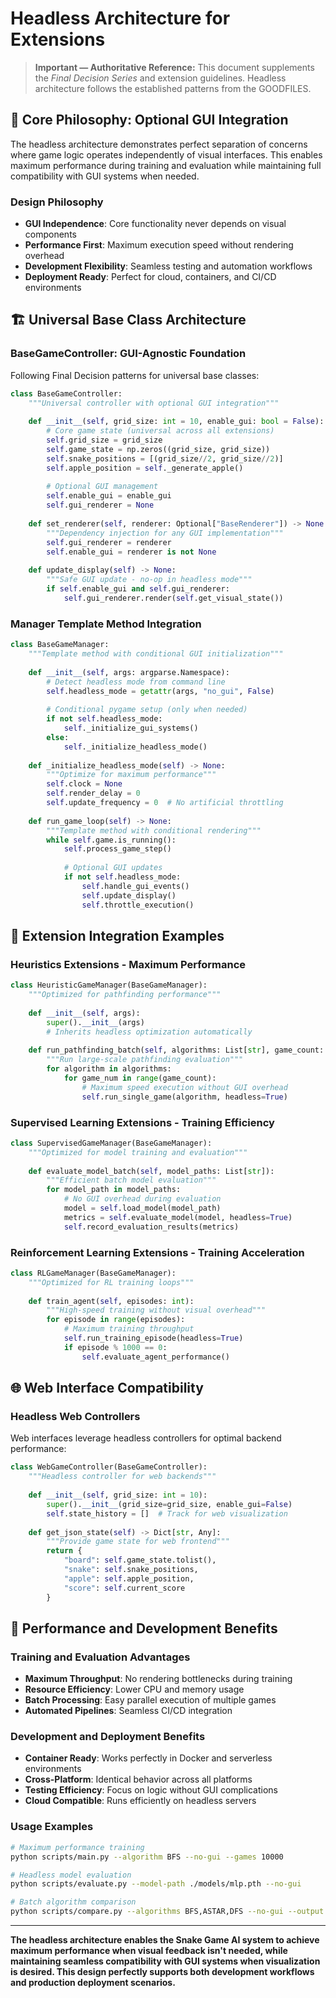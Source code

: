 # Headless Architecture for Extensions

> **Important — Authoritative Reference:** This document supplements the _Final Decision Series_ and extension guidelines. Headless architecture follows the established patterns from the GOODFILES.

## 🎯 **Core Philosophy: Optional GUI Integration**

The headless architecture demonstrates perfect separation of concerns where game logic operates independently of visual interfaces. This enables maximum performance during training and evaluation while maintaining full compatibility with GUI systems when needed.

### **Design Philosophy**
- **GUI Independence**: Core functionality never depends on visual components
- **Performance First**: Maximum execution speed without rendering overhead
- **Development Flexibility**: Seamless testing and automation workflows
- **Deployment Ready**: Perfect for cloud, containers, and CI/CD environments

## 🏗️ **Universal Base Class Architecture**

### **BaseGameController: GUI-Agnostic Foundation**
Following Final Decision patterns for universal base classes:

```python
class BaseGameController:
    """Universal controller with optional GUI integration"""
    
    def __init__(self, grid_size: int = 10, enable_gui: bool = False):
        # Core game state (universal across all extensions)
        self.grid_size = grid_size
        self.game_state = np.zeros((grid_size, grid_size))
        self.snake_positions = [(grid_size//2, grid_size//2)]
        self.apple_position = self._generate_apple()
        
        # Optional GUI management
        self.enable_gui = enable_gui
        self.gui_renderer = None
        
    def set_renderer(self, renderer: Optional["BaseRenderer"]) -> None:
        """Dependency injection for any GUI implementation"""
        self.gui_renderer = renderer
        self.enable_gui = renderer is not None
        
    def update_display(self) -> None:
        """Safe GUI update - no-op in headless mode"""
        if self.enable_gui and self.gui_renderer:
            self.gui_renderer.render(self.get_visual_state())
```

### **Manager Template Method Integration**
```python
class BaseGameManager:
    """Template method with conditional GUI initialization"""
    
    def __init__(self, args: argparse.Namespace):
        # Detect headless mode from command line
        self.headless_mode = getattr(args, "no_gui", False)
        
        # Conditional pygame setup (only when needed)
        if not self.headless_mode:
            self._initialize_gui_systems()
        else:
            self._initialize_headless_mode()
            
    def _initialize_headless_mode(self) -> None:
        """Optimize for maximum performance"""
        self.clock = None
        self.render_delay = 0
        self.update_frequency = 0  # No artificial throttling
        
    def run_game_loop(self) -> None:
        """Template method with conditional rendering"""
        while self.game.is_running():
            self.process_game_step()
            
            # Optional GUI updates
            if not self.headless_mode:
                self.handle_gui_events()
                self.update_display()
                self.throttle_execution()
```

## 🔧 **Extension Integration Examples**

### **Heuristics Extensions - Maximum Performance**
```python
class HeuristicGameManager(BaseGameManager):
    """Optimized for pathfinding performance"""
    
    def __init__(self, args):
        super().__init__(args)
        # Inherits headless optimization automatically
        
    def run_pathfinding_batch(self, algorithms: List[str], game_count: int):
        """Run large-scale pathfinding evaluation"""
        for algorithm in algorithms:
            for game_num in range(game_count):
                # Maximum speed execution without GUI overhead
                self.run_single_game(algorithm, headless=True)
```

### **Supervised Learning Extensions - Training Efficiency**
```python
class SupervisedGameManager(BaseGameManager):
    """Optimized for model training and evaluation"""
    
    def evaluate_model_batch(self, model_paths: List[str]):
        """Efficient batch model evaluation"""
        for model_path in model_paths:
            # No GUI overhead during evaluation
            model = self.load_model(model_path)
            metrics = self.evaluate_model(model, headless=True)
            self.record_evaluation_results(metrics)
```

### **Reinforcement Learning Extensions - Training Acceleration**
```python
class RLGameManager(BaseGameManager):
    """Optimized for RL training loops"""
    
    def train_agent(self, episodes: int):
        """High-speed training without visual overhead"""
        for episode in range(episodes):
            # Maximum training throughput
            self.run_training_episode(headless=True)
            if episode % 1000 == 0:
                self.evaluate_agent_performance()
```

## 🌐 **Web Interface Compatibility**

### **Headless Web Controllers**
Web interfaces leverage headless controllers for optimal backend performance:

```python
class WebGameController(BaseGameController):
    """Headless controller for web backends"""
    
    def __init__(self, grid_size: int = 10):
        super().__init__(grid_size=grid_size, enable_gui=False)
        self.state_history = []  # Track for web visualization
        
    def get_json_state(self) -> Dict[str, Any]:
        """Provide game state for web frontend"""
        return {
            "board": self.game_state.tolist(),
            "snake": self.snake_positions,
            "apple": self.apple_position,
            "score": self.current_score
        }
```

## 🚀 **Performance and Development Benefits**

### **Training and Evaluation Advantages**
- **Maximum Throughput**: No rendering bottlenecks during training
- **Resource Efficiency**: Lower CPU and memory usage
- **Batch Processing**: Easy parallel execution of multiple games
- **Automated Pipelines**: Seamless CI/CD integration

### **Development and Deployment Benefits**
- **Container Ready**: Works perfectly in Docker and serverless environments
- **Cross-Platform**: Identical behavior across all platforms
- **Testing Efficiency**: Focus on logic without GUI complications
- **Cloud Compatible**: Runs efficiently on headless servers

### **Usage Examples**
```bash
# Maximum performance training
python scripts/main.py --algorithm BFS --no-gui --games 10000

# Headless model evaluation
python scripts/evaluate.py --model-path ./models/mlp.pth --no-gui

# Batch algorithm comparison
python scripts/compare.py --algorithms BFS,ASTAR,DFS --no-gui --output results.csv
```

---

**The headless architecture enables the Snake Game AI system to achieve maximum performance when visual feedback isn't needed, while maintaining seamless compatibility with GUI systems when visualization is desired. This design perfectly supports both development workflows and production deployment scenarios.**


